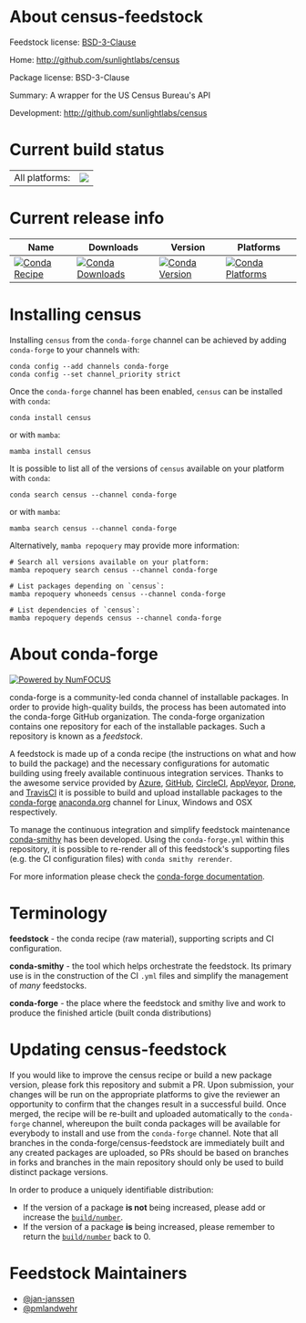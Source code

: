 About census-feedstock
======================

Feedstock license: [BSD-3-Clause](https://github.com/conda-forge/census-feedstock/blob/main/LICENSE.txt)

Home: http://github.com/sunlightlabs/census

Package license: BSD-3-Clause

Summary: A wrapper for the US Census Bureau's API

Development: http://github.com/sunlightlabs/census

Current build status
====================


<table><tr><td>All platforms:</td>
    <td>
      <a href="https://dev.azure.com/conda-forge/feedstock-builds/_build/latest?definitionId=3814&branchName=main">
        <img src="https://dev.azure.com/conda-forge/feedstock-builds/_apis/build/status/census-feedstock?branchName=main">
      </a>
    </td>
  </tr>
</table>

Current release info
====================

| Name | Downloads | Version | Platforms |
| --- | --- | --- | --- |
| [![Conda Recipe](https://img.shields.io/badge/recipe-census-green.svg)](https://anaconda.org/conda-forge/census) | [![Conda Downloads](https://img.shields.io/conda/dn/conda-forge/census.svg)](https://anaconda.org/conda-forge/census) | [![Conda Version](https://img.shields.io/conda/vn/conda-forge/census.svg)](https://anaconda.org/conda-forge/census) | [![Conda Platforms](https://img.shields.io/conda/pn/conda-forge/census.svg)](https://anaconda.org/conda-forge/census) |

Installing census
=================

Installing `census` from the `conda-forge` channel can be achieved by adding `conda-forge` to your channels with:

```
conda config --add channels conda-forge
conda config --set channel_priority strict
```

Once the `conda-forge` channel has been enabled, `census` can be installed with `conda`:

```
conda install census
```

or with `mamba`:

```
mamba install census
```

It is possible to list all of the versions of `census` available on your platform with `conda`:

```
conda search census --channel conda-forge
```

or with `mamba`:

```
mamba search census --channel conda-forge
```

Alternatively, `mamba repoquery` may provide more information:

```
# Search all versions available on your platform:
mamba repoquery search census --channel conda-forge

# List packages depending on `census`:
mamba repoquery whoneeds census --channel conda-forge

# List dependencies of `census`:
mamba repoquery depends census --channel conda-forge
```


About conda-forge
=================

[![Powered by
NumFOCUS](https://img.shields.io/badge/powered%20by-NumFOCUS-orange.svg?style=flat&colorA=E1523D&colorB=007D8A)](https://numfocus.org)

conda-forge is a community-led conda channel of installable packages.
In order to provide high-quality builds, the process has been automated into the
conda-forge GitHub organization. The conda-forge organization contains one repository
for each of the installable packages. Such a repository is known as a *feedstock*.

A feedstock is made up of a conda recipe (the instructions on what and how to build
the package) and the necessary configurations for automatic building using freely
available continuous integration services. Thanks to the awesome service provided by
[Azure](https://azure.microsoft.com/en-us/services/devops/), [GitHub](https://github.com/),
[CircleCI](https://circleci.com/), [AppVeyor](https://www.appveyor.com/),
[Drone](https://cloud.drone.io/welcome), and [TravisCI](https://travis-ci.com/)
it is possible to build and upload installable packages to the
[conda-forge](https://anaconda.org/conda-forge) [anaconda.org](https://anaconda.org/)
channel for Linux, Windows and OSX respectively.

To manage the continuous integration and simplify feedstock maintenance
[conda-smithy](https://github.com/conda-forge/conda-smithy) has been developed.
Using the ``conda-forge.yml`` within this repository, it is possible to re-render all of
this feedstock's supporting files (e.g. the CI configuration files) with ``conda smithy rerender``.

For more information please check the [conda-forge documentation](https://conda-forge.org/docs/).

Terminology
===========

**feedstock** - the conda recipe (raw material), supporting scripts and CI configuration.

**conda-smithy** - the tool which helps orchestrate the feedstock.
                   Its primary use is in the construction of the CI ``.yml`` files
                   and simplify the management of *many* feedstocks.

**conda-forge** - the place where the feedstock and smithy live and work to
                  produce the finished article (built conda distributions)


Updating census-feedstock
=========================

If you would like to improve the census recipe or build a new
package version, please fork this repository and submit a PR. Upon submission,
your changes will be run on the appropriate platforms to give the reviewer an
opportunity to confirm that the changes result in a successful build. Once
merged, the recipe will be re-built and uploaded automatically to the
`conda-forge` channel, whereupon the built conda packages will be available for
everybody to install and use from the `conda-forge` channel.
Note that all branches in the conda-forge/census-feedstock are
immediately built and any created packages are uploaded, so PRs should be based
on branches in forks and branches in the main repository should only be used to
build distinct package versions.

In order to produce a uniquely identifiable distribution:
 * If the version of a package **is not** being increased, please add or increase
   the [``build/number``](https://docs.conda.io/projects/conda-build/en/latest/resources/define-metadata.html#build-number-and-string).
 * If the version of a package **is** being increased, please remember to return
   the [``build/number``](https://docs.conda.io/projects/conda-build/en/latest/resources/define-metadata.html#build-number-and-string)
   back to 0.

Feedstock Maintainers
=====================

* [@jan-janssen](https://github.com/jan-janssen/)
* [@pmlandwehr](https://github.com/pmlandwehr/)

